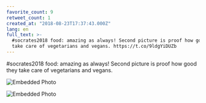 ```yaml
---
favorite_count: 9
retweet_count: 1
created_at: "2018-08-23T17:37:43.000Z"
lang: en
full_text: >-
  #socrates2018 food: amazing as always! Second picture is proof how good they
  take care of vegetarians and vegans. https://t.co/9ldgYiDUZb
---
```


#socrates2018 food: amazing as always! Second picture is proof how good they
take care of vegetarians and vegans.

<div class="gallery gallery-2">

![Embedded Photo](https://twitter-media-coderbyheart.s3.eu-north-1.amazonaws.com/1032683316078686212-DlTT-CoXcAEVP_t.jpg)

![Embedded Photo](https://twitter-media-coderbyheart.s3.eu-north-1.amazonaws.com/1032683316078686212-DlTT_ROXcAA24CJ.jpg)

</div>
